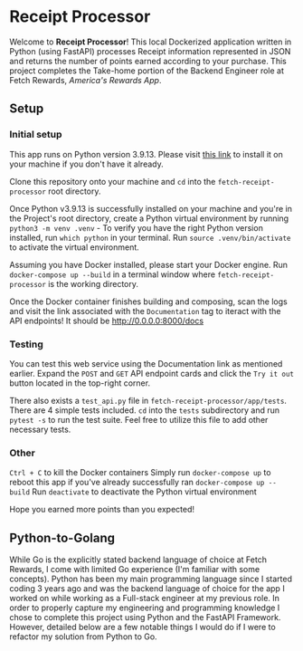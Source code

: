 # Receipt Processor

Welcome to **Receipt Processor**! This local Dockerized application written in Python (using FastAPI) processes Receipt information represented in JSON and returns the number of points earned according to your purchase. This project completes the Take-home portion of the Backend Engineer role at Fetch Rewards, _America's Rewards App_.

## Setup

### Initial setup
This app runs on Python version 3.9.13. Please visit [this link](https://www.python.org/downloads/release/python-3913/) to install it on your machine if you don't have it already. 

Clone this repository onto your machine and `cd` into the `fetch-receipt-processor` root directory.

Once Python v3.9.13 is successfully installed on your machine and you're in the Project's root directory, create a Python virtual environment by running `python3 -m venv .venv`
    - To verify you have the right Python version installed, run `which python` in your terminal.
Run `source .venv/bin/activate` to activate the virtual environment.

Assuming you have Docker installed, please start your Docker engine.
Run `docker-compose up --build` in a terminal window where `fetch-receipt-processor` is the working directory.

Once the Docker container finishes building and composing, scan the logs and visit the link associated with the `Documentation` tag to iteract with the API endpoints! It should be http://0.0.0.0:8000/docs

### Testing
You can test this web service using the Documentation link as mentioned earlier. Expand the `POST` and `GET` API endpoint cards and click the `Try it out` button located in the top-right corner.

There also exists a `test_api.py` file in `fetch-receipt-processor/app/tests`. There are 4 simple tests included.
`cd` into the `tests` subdirectory and run `pytest -s` to run the test suite. Feel free to utilize this file to add other necessary tests.

### Other
`Ctrl + C` to kill the Docker containers
Simply run `docker-compose up` to reboot this app if you've already successfully ran `docker-compose up --build`
Run `deactivate` to deactivate the Python virtual environment

Hope you earned more points than you expected!


## Python-to-Golang

While Go is the explicitly stated backend language of choice at Fetch Rewards, I come with limited Go experience (I'm familiar with some concepts). Python has been my main programming language since I started coding 3 years ago and was the backend language of choice for the app I worked on while working as a Full-stack engineer at my previous role. In order to properly capture my engineering and programming knowledge I chose to complete this project using Python and the FastAPI Framework. However, detailed below are a few notable things I would do if I were to refactor my solution from Python to Go.
